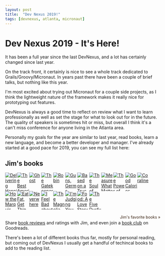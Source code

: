 ```yaml
---
layout: post
title:  "Dev Nexus 2019!"
tags: [devnexus, atlanta, micronaut]
---
```


# Dev Nexus 2019 - It's Here!

It has been a full year since the last DevNexus, and a lot has certainly changed since last year.

On the track front, it certainly is nice to see a whole track dedicated to Grails/Groovy/Micronaut.  In years past there have been a couple of brief talks, but nothing like this year.

I'm most excited about trying out Micronaut for a couple side projects, as I think the lightweight nature of the framework makes it really nice for prototyping out features.

DevNexus is always a good time to reflect on review what I want to learn professionally as well as set the stage for what to look out for in the future.  The quality of speakers is sometimes hit or miss, but overall I think it's a can't miss conference for anyone living in the Atlanta area.

Personally my goals for the year are similar to last year, read books, learn a new language, and become a better developer and manager. I've already started at a good pace for 2019, you can see my full list here:

<style type="text/css" media="screen">
  .gr_grid_container {
    /* customize grid container div here. eg: width: 500px; */
  }

  .gr_grid_book_container {
    /* customize book cover container div here */
    float: left;
    width: 39px;
    height: 60px;
    padding: 0px 0px;
    overflow: hidden;
  }
</style>
<div id="gr_grid_widget_1551988904">
  <!-- Show static html as a placeholder in case js is not enabled - javascript include will override this if things work -->
      <h2>
<a style="text-decoration: none;" rel="nofollow" href="https://www.goodreads.com/review/list/50783379-jim?shelf=read&utm_medium=api&utm_source=grid_widget">Jim's books</a>
</h2>
<div class="gr_grid_container">
<div class="gr_grid_book_container"><a title="Delivering Happiness: A Path to Profits, Passion, and Purpose" rel="nofollow" href="https://www.goodreads.com/book/show/6828896-delivering-happiness"><img alt="Delivering Happiness: A Path to Profits, Passion, and Purpose" border="0" src="https://images.gr-assets.com/books/1344267716s/6828896.jpg" /></a></div>
<div class="gr_grid_book_container"><a title="The Best American Science and Nature Writing 2018" rel="nofollow" href="https://www.goodreads.com/book/show/37570618-the-best-american-science-and-nature-writing-2018"><img alt="The Best American Science and Nature Writing 2018" border="0" src="https://images.gr-assets.com/books/1519637285s/37570618.jpg" /></a></div>
<div class="gr_grid_book_container"><a title="Ghost (Track, #1)" rel="nofollow" href="https://www.goodreads.com/book/show/28954126-ghost"><img alt="Ghost" border="0" src="https://images.gr-assets.com/books/1468787024s/28954126.jpg" /></a></div>
<div class="gr_grid_book_container"><a title="The Gatekeepers: How the White House Chiefs of Staff Define Every Presidency" rel="nofollow" href="https://www.goodreads.com/book/show/31158752-the-gatekeepers"><img alt="The Gatekeepers: How the White House Chiefs of Staff Define Every Presidency" border="0" src="https://images.gr-assets.com/books/1473694293s/31158752.jpg" /></a></div>
<div class="gr_grid_book_container"><a title="Robin" rel="nofollow" href="https://www.goodreads.com/book/show/36609155-robin"><img alt="Robin" border="0" src="https://images.gr-assets.com/books/1510882564s/36609155.jpg" /></a></div>
<div class="gr_grid_book_container"><a title="Guns, Germs, and Steel: The Fates of Human Societies" rel="nofollow" href="https://www.goodreads.com/book/show/1842.Guns_Germs_and_Steel"><img alt="Guns, Germs, and Steel: The Fates of Human Societies" border="0" src="https://images.gr-assets.com/books/1453215833s/1842.jpg" /></a></div>
<div class="gr_grid_book_container"><a title="Based on a True Story" rel="nofollow" href="https://www.goodreads.com/book/show/28686959-based-on-a-true-story"><img alt="Based on a True Story" border="0" src="https://images.gr-assets.com/books/1468269907s/28686959.jpg" /></a></div>
<div class="gr_grid_book_container"><a title="The Soul of America: The Battle for Our Better Angels" rel="nofollow" href="https://www.goodreads.com/book/show/38385947-the-soul-of-america"><img alt="The Soul of America: The Battle for Our Better Angels" border="0" src="https://images.gr-assets.com/books/1521741643s/38385947.jpg" /></a></div>
<div class="gr_grid_book_container"><a title="Measure What Matters" rel="nofollow" href="https://www.goodreads.com/book/show/39286958-measure-what-matters"><img alt="Measure What Matters" border="0" src="https://images.gr-assets.com/books/1521104315s/39286958.jpg" /></a></div>
<div class="gr_grid_book_container"><a title="The Power of Myth" rel="nofollow" href="https://www.goodreads.com/book/show/35519.The_Power_of_Myth"><img alt="The Power of Myth" border="0" src="https://images.gr-assets.com/books/1327878742s/35519.jpg" /></a></div>
<div class="gr_grid_book_container"><a title="Good Calories, Bad Calories: Challenging the Conventional Wisdom on Diet, Weight Control, and Disease" rel="nofollow" href="https://www.goodreads.com/book/show/1820055.Good_Calories_Bad_Calories"><img alt="Good Calories, Bad Calories: Challenging the Conventional Wisdom on Diet, Weight Control, and Disease" border="0" src="https://images.gr-assets.com/books/1320427468s/1820055.jpg" /></a></div>
<div class="gr_grid_book_container"><a title="Coraline" rel="nofollow" href="https://www.goodreads.com/book/show/17061.Coraline"><img alt="Coraline" border="0" src="https://images.gr-assets.com/books/1493497435s/17061.jpg" /></a></div>
<div class="gr_grid_book_container"><a title="How the Marquis Got His Coat Back" rel="nofollow" href="https://www.goodreads.com/book/show/26699591-how-the-marquis-got-his-coat-back"><img alt="How the Marquis Got His Coat Back" border="0" src="https://images.gr-assets.com/books/1442860194s/26699591.jpg" /></a></div>
<div class="gr_grid_book_container"><a title="Eat Fat, Get Thin" rel="nofollow" href="https://www.goodreads.com/book/show/27905484-eat-fat-get-thin"><img alt="Eat Fat, Get Thin" border="0" src="https://images.gr-assets.com/books/1454296325s/27905484.jpg" /></a></div>
<div class="gr_grid_book_container"><a title="Neverwhere (London Below, #1)" rel="nofollow" href="https://www.goodreads.com/book/show/14497.Neverwhere"><img alt="Neverwhere" border="0" src="https://images.gr-assets.com/books/1348747943s/14497.jpg" /></a></div>
<div class="gr_grid_book_container"><a title="I Feel Bad about My Neck: And Other Thoughts on Being a Woman" rel="nofollow" href="https://www.goodreads.com/book/show/8765.I_Feel_Bad_about_My_Neck"><img alt="I Feel Bad about My Neck: And Other Thoughts on Being a Woman" border="0" src="https://images.gr-assets.com/books/1386924394s/8765.jpg" /></a></div>
<div class="gr_grid_book_container"><a title="The Magnolia Story" rel="nofollow" href="https://www.goodreads.com/book/show/29483100-the-magnolia-story"><img alt="The Magnolia Story" border="0" src="https://images.gr-assets.com/books/1457702994s/29483100.jpg" /></a></div>
<div class="gr_grid_book_container"><a title="I'm Judging You: The Do-Better Manual" rel="nofollow" href="https://www.goodreads.com/book/show/28696602-i-m-judging-you"><img alt="I'm Judging You: The Do-Better Manual" border="0" src="https://images.gr-assets.com/books/1458497786s/28696602.jpg" /></a></div>
<div class="gr_grid_book_container"><a title="Food: A Love Story" rel="nofollow" href="https://www.goodreads.com/book/show/20697471-food"><img alt="Food: A Love Story" border="0" src="https://images.gr-assets.com/books/1419183381s/20697471.jpg" /></a></div>
<div class="gr_grid_book_container"><a title="The Five Dysfunctions of a Team: A Leadership Fable" rel="nofollow" href="https://www.goodreads.com/book/show/21343.The_Five_Dysfunctions_of_a_Team"><img alt="The Five Dysfunctions of a Team: A Leadership Fable" border="0" src="https://images.gr-assets.com/books/1400841022s/21343.jpg" /></a></div>
<br style="clear: both"/><br/><a class="gr_grid_branding" style="font-size: .9em; color: #382110; text-decoration: none; float: right; clear: both" rel="nofollow" href="https://www.goodreads.com/user/show/50783379-jim">Jim's favorite books »</a>
<noscript><br/>Share <a rel="nofollow" href="/">book reviews</a> and ratings with Jim, and even join a <a rel="nofollow" href="/group">book club</a> on Goodreads.</noscript>
</div>

</div>
<script src="https://www.goodreads.com/review/grid_widget/50783379?cover_size=&hide_link=&hide_title=&num_books=20&order=&shelf=&sort=&widget_id=1551988904" type="text/javascript" charset="utf-8"></script>

There's been a lot of different books thus far, mostly for personal reading, but coming out of DevNexus I usually get a handful of techincal books to add to the reading list.
